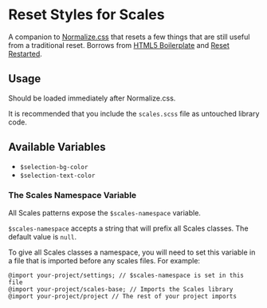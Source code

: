 # Reset Styles for Scales

A companion to [Normalize.css](http://necolas.github.io/normalize.css/) that resets a few things that are still useful from a traditional reset. Borrows from [HTML5 Boilerplate](http://h5bp.com) and [Reset Restarted](http://csswizardry.com/2011/10/reset-restarted).

## Usage

Should be loaded immediately after Normalize.css.

It is recommended that you include the `scales.scss` file as untouched
library code.

## Available Variables

* `$selection-bg-color`
* `$selection-text-color`

### The Scales Namespace Variable

All Scales patterns expose the `$scales-namespace` variable.

`$scales-namespace` accepts a string that will prefix all Scales classes. The default value is `null`.

To give all Scales classes a namespace, you will need to set this variable in a file that is imported before any scales files. For example:

```
@import your-project/settings; // $scales-namespace is set in this file
@import your-project/scales-base; // Imports the Scales library
@import your-project/project // The rest of your project imports
```
